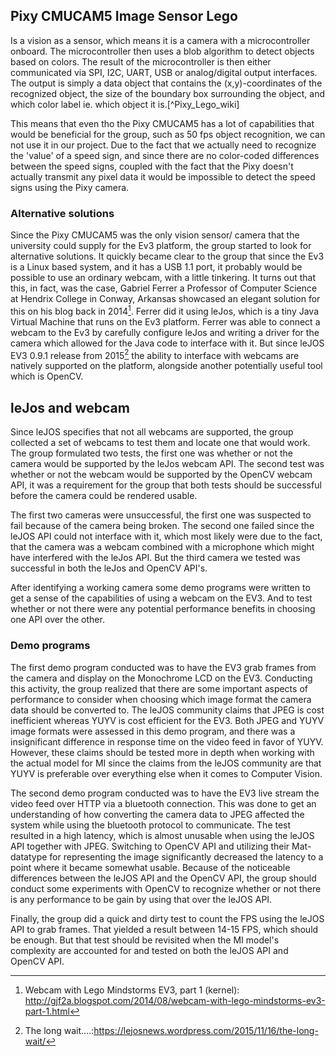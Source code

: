## Pixy CMUCAM5 Image Sensor Lego
Is a vision as a sensor, which means it is a camera with a microcontroller onboard. The microcontroller then uses a blob algorithm to detect objects based on colors. The result of the microcontroller is then either communicated via SPI, I2C, UART, USB or analog/digital output interfaces. The output is simply a data object that contains the (x,y)-coordinates of the recognized object, the size of the boundary box surrounding the object, and which color label ie. which object it is.[^Pixy_Lego_wiki]

This means that even tho the Pixy CMUCAM5 has a lot of capabilities that would be beneficial for the group, such as 50 fps object recognition, we can not use it in our project. Due to the fact that we actually need to recognize the 'value' of a speed sign, and since there are no color-coded differences between the speed signs, coupled with the fact that the Pixy doesn't actually transmit any pixel data it would be impossible to detect the speed signs using the Pixy camera. 

### Alternative solutions
Since the Pixy CMUCAM5 was the only vision sensor/ camera that the university could supply for the Ev3 platform, the group started to look for alternative solutions. It quickly became clear to the group that since the Ev3 is a Linux based system, and it has a USB 1.1 port, it probably would be possible to use an ordinary webcam, with a little tinkering. It turns out that this, in fact, was the case, Gabriel Ferrer a Professor of Computer Science at Hendrix College in Conway, Arkansas showcased an elegant solution for this on his blog back in 2014[^Webcam_with_Lego_Mindstorms_EV3]. Ferrer did it using leJos, which is a tiny Java Virtual Machine that runs on the Ev3 platform. Ferrer was able to connect a webcam to the Ev3 by carefully configure leJos and writing a driver for the camera which allowed for the Java code to interface with it. But since leJOS EV3 0.9.1 release from 2015[^lejos_091_release] the ability to interface with webcams are natively supported on the platform, alongside another potentially useful tool which is OpenCV.

## leJos and webcam
Since leJOS specifies that not all webcams are supported, the group collected a set of webcams to test them and locate one that would work. The group formulated two tests, the first one was whether or not the camera would be supported by the leJos webcam API. The second test was whether or not the webcam would be supported by the OpenCV webcam API, it was a requirement for the group that both tests should be successful before the camera could be rendered usable. 

The first two cameras were unsuccessful, the first one was suspected to fail because of the camera being broken. The second one failed since the leJOS API could not interface with it, which most likely were due to the fact, that the camera was a webcam combined with a microphone which might have interfered with the leJos API. But the third camera we tested was successful in both the leJos and OpenCV API's. 

After identifying a working camera some demo programs were written to get a sense of the capabilities of using a webcam on the EV3. And to test whether or not there were any potential performance benefits in choosing one API over the other. 

### Demo programs
The first demo program conducted was to have the EV3 grab frames from the camera and display on the Monochrome LCD on the EV3. Conducting this activity, the group realized that there are some important aspects of performance to consider when choosing which image format the camera data should be converted to. The leJOS community claims that JPEG is cost inefficient whereas YUYV is cost efficient for the EV3. Both JPEG and YUYV image formats were assessed in this demo program, and there was a insignificant difference in response time on the video feed in favor of YUYV. However, these claims should be tested more in depth when working with the actual model for MI since the claims from the leJOS community are that YUYV is preferable over everything else when it comes to Computer Vision.

The second demo program conducted was to have the EV3 live stream the video feed over HTTP via a bluetooth connection. This was done to get an understanding of how converting the camera data to JPEG affected the system while using the bluetooth protocol to communicate. The test resulted in a high latency, which is almost unusable when using the leJOS API together with JPEG. Switching to OpenCV API and utilizing their Mat-datatype for representing the image significantly decreased the latency to a point where it became somewhat usable. Because of the noticeable differences between the leJOS API and the OpenCV API, the group should conduct some experiments with OpenCV to recognize whether or not there is any performance to be gain by using that over the leJOS API.

Finally, the group did a quick and dirty test to count the FPS using the leJOS API to grab frames. That yielded a result between 14-15 FPS, which should be enough. But that test should be revisited when the MI model's complexity are accounted for and tested on both the leJOS API and OpenCV API.


[^Webcam_with_Lego_Mindstorms_EV3]: Webcam with Lego Mindstorms EV3, part 1 (kernel): http://gjf2a.blogspot.com/2014/08/webcam-with-lego-mindstorms-ev3-part-1.html
[^lejos_091_release]: The long wait….:https://lejosnews.wordpress.com/2015/11/16/the-long-wait/
